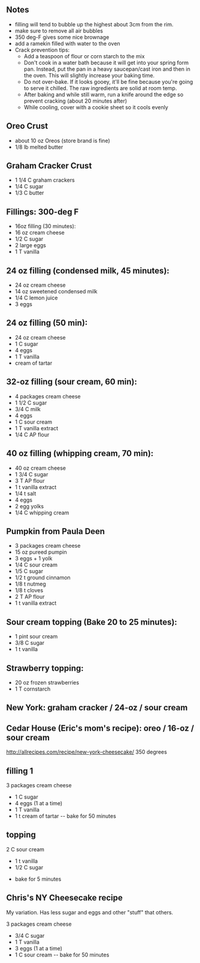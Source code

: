 ## Notes
* filling will tend to bubble up the highest about 3cm from the rim.
* make sure to remove all air bubbles
* 350 deg-F gives some nice brownage
* add a ramekin filled with water to the oven
* Crack prevention tips:
  * Add a teaspoon of flour or corn starch to the mix
  * Don't cook in a water bath because it will get into your spring form pan.
    Instead, put the pan in a heavy saucepan/cast iron and then in the oven.
    This will slightly increase your baking time.
  * Do not over-bake. If it looks gooey, it'll be fine because you're going to
    serve it chilled. The raw ingredients are solid at room temp.
  * After baking and while still warm, run a knife around the edge so prevent
    cracking (about 20 minutes after)
  * While cooling, cover with a cookie sheet so it cools evenly

## Oreo Crust
+ about 10 oz Oreos (store brand is fine)
+ 1/8 lb melted butter


## Graham Cracker Crust
+ 1 1/4 C graham crackers
+ 1/4 C sugar
+ 1/3 C butter

## Fillings: 300-deg F
+ 16oz filling (30 minutes):
+ 16 oz cream cheese
+ 1/2 C sugar
+ 2 large eggs
+ 1 T vanilla

## 24 oz filling (condensed milk, 45 minutes):
+ 24 oz cream cheese
+ 14 oz sweetened condensed milk
+ 1/4 C lemon juice
+ 3 eggs

## 24 oz filling (50 min):
+ 24 oz cream cheese
+ 1 C sugar
+ 4 eggs
+ 1 T vanilla
+ cream of tartar

## 32-oz filling (sour cream, 60 min):
+ 4 packages cream cheese
+ 1 1/2 C sugar
+ 3/4 C milk
+ 4 eggs
+ 1 C sour cream
+ 1 T vanilla extract
+ 1/4 C AP flour

## 40 oz filling (whipping cream, 70 min):
+ 40 oz cream cheese
+ 1 3/4 C sugar
+ 3 T AP flour
+ 1 t vanilla extract
+ 1/4 t salt
+ 4 eggs
+ 2 egg yolks
+ 1/4 C whipping cream

## Pumpkin from Paula Deen
+ 3 packages cream cheese
+ 15 oz pureed pumpin
+ 3 eggs + 1 yolk
+ 1/4 C sour cream
+ 1/5 C sugar
+ 1/2 t ground cinnamon
+ 1/8 t nutmeg
+ 1/8 t cloves
+ 2 T AP flour
+ 1 t vanilla extract

## Sour cream topping (Bake 20 to 25 minutes):

+ 1 pint sour cream
+ 3/8 C sugar
+ 1 t vanilla

## Strawberry topping:
+ 20 oz frozen strawberries
+ 1 T cornstarch

## New York: graham cracker / 24-oz / sour cream
## Cedar House (Eric's mom's recipe): oreo / 16-oz / sour cream

http://allrecipes.com/recipe/new-york-cheesecake/
350 degrees

## filling 1
3 packages cream cheese
+ 1 C sugar
+ 4 eggs (1 at a time)
+ 1 T vanilla
+ 1 t cream of tartar
-- bake for 50 minutes

## topping
2 C sour cream
+ 1 t vanilla
+ 1/2 C sugar
- bake for 5 minutes


## Chris's NY Cheesecake recipe

My variation. Has less sugar and eggs and other "stuff" that others.

3 packages cream cheese
+ 3/4 C sugar
+ 1 T vanilla
+ 3 eggs (1 at a time)
+ 1 C sour cream
-- bake for 50 minutes
